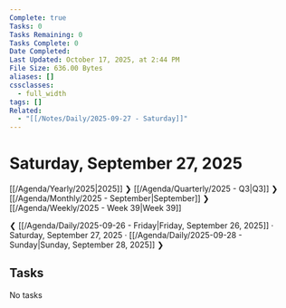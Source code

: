 ```yaml
---
Complete: true
Tasks: 0
Tasks Remaining: 0
Tasks Complete: 0
Date Completed:
Last Updated: October 17, 2025, at 2:44 PM
File Size: 636.00 Bytes
aliases: []
cssclasses:
  - full_width
tags: []
Related:
  - "[[/Notes/Daily/2025-09-27 - Saturday]]"
---
```

# Saturday, September 27, 2025

[[/Agenda/Yearly/2025|2025]] ❯ [[/Agenda/Quarterly/2025 - Q3|Q3]] ❯ [[/Agenda/Monthly/2025 - September|September]] ❯ [[/Agenda/Weekly/2025 - Week 39|Week 39]]

❮ [[/Agenda/Daily/2025-09-26 - Friday|Friday, September 26, 2025]] · Saturday, September 27, 2025 · [[/Agenda/Daily/2025-09-28 - Sunday|Sunday, September 28, 2025]] ❯

## Tasks

<span class="placeholder">No tasks</span>
